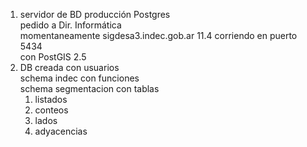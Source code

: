 
1. servidor de BD producción Postgres  
pedido a Dir. Informática  
momentaneamente sigdesa3.indec.gob.ar 11.4 corriendo en puerto 5434  
con PostGIS 2.5  
1. DB creada con usuarios  
  schema indec con funciones  
  schema segmentacion con tablas
    1. listados
    1. conteos
    1. lados
    1. adyacencias






